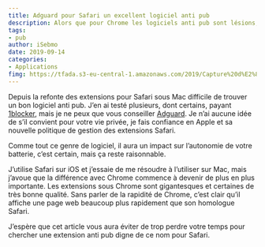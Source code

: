 ```yaml
---
title: Adguard pour Safari un excellent logiciel anti pub
description: Alors que pour Chrome les logiciels anti pub sont lésions, difficile d’en trouver un qui vaille le coup sur Safari pour Mac pourtant Adguard est l’un d’entres eux. 
tags: 
- pub
author: iSebmo
date: 2019-09-14
categories: 
- Applications
fimg: https://tfada.s3-eu-central-1.amazonaws.com/2019/Capture%20d%E2%80%99e%CC%81cran%202019-09-14%20a%CC%80%2015.19.25.jpeg
---
```


Depuis la refonte des extensions pour Safari sous Mac difficile de trouver un bon logiciel anti pub. J’en ai testé plusieurs, dont certains, payant [1blocker,](https://1blocker.com) mais je ne peux que vous conseiller [Adguard](https://apps.apple.com/fr/app/adguard-pour-safari/id1440147259?mt=12). Je n’ai aucune idée de s’il convient pour votre vie privée, je fais confiance en Apple et sa nouvelle politique de gestion des extensions Safari. 

Comme tout ce genre de logiciel, il aura un impact sur l’autonomie de votre batterie, c’est certain, mais ça reste raisonnable. 

J’utilise Safari sur iOS et j’essaie de me résoudre à l’utiliser sur Mac, mais j’avoue que la différence avec Chrome commence à devenir de plus en plus importante. Les extensions sous Chrome sont gigantesques et certaines de très bonne qualité. Sans parler de la rapidité de Chrome, c’est clair qu’il affiche une page web beaucoup plus rapidement que son homologue Safari. 

J’espère que cet article vous aura éviter de trop perdre votre temps pour chercher une extension anti pub digne de ce nom pour Safari. 
